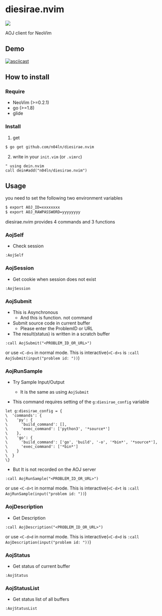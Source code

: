 # diesirae.nvim

![](https://travis-ci.org/n04ln/diesirae.nvim.svg?branch=master)

AOJ client for NeoVim  

## Demo

[![asciicast](https://asciinema.org/a/188775.png)](https://asciinema.org/a/188775)

## How to install
### Require

- NeoVim (>=0.2.1)
- go (>=1.8)
- glide

### Install 

1. get
``` sh
$ go get github.com/n04ln/diesirae.nvim
```

2. write in your `init.vim` (or `.vimrc`)
``` vim
" using dein.nvim
call dein#add("n04ln/diesirae.nvim")
```

## Usage

you need to set the following two environment variables

``` sh
$ export AOJ_ID=xxxxxxxx
$ export AOJ_RAWPASSWORD=yyyyyyyy
```

diesirae.nvim provides 4 commands and 3 functions

### AojSelf
- Check session

``` vim
:AojSelf
```

### AojSession

- Get cookie when session does not exist

``` vim
:AojSession
```

### AojSubmit
- This is Asynchronous
  - And this is function. not command
- Submit source code in current buffer
  - Please enter the ProblemID or URL
- The result(status) is written in a scratch buffer

``` vim
:call AojSubmit("<PROBLEM_ID_OR_URL>")
```

or use `<C-d>s` in normal mode. 
This is interactive(`<C-d>s` is `:call AojSubmit(input("problem id: "))`) 

### AojRunSample

- Try Sample Input/Output
  - It is the same as using `AojSubmit`

- This command requires setting of the `g:diesirae_config` variable

``` vim
let g:diesirae_config = {
\  'commands': {
\    'py': {
\      'build_command': [], 
\      'exec_command': ['python3', '*source*']
\    },
\    'go': {
\      'build_command': ['go', 'build', '-o', '*bin*', '*source*'], 
\      'exec_command': ['*bin*']
\    }
\  }
\}
```

- But It is not recorded on the AOJ server

``` vim
:call AojRunSample("<PROBLEM_ID_OR_URL>")
```

or use `<C-d>t` in normal mode.
This is interactive(`<C-d>t` is `:call AojRunSample(input("problem id: "))`) 

### AojDescription

- Get Description

``` vim
:call AojDescription("<PROBLEM_ID_OR_URL>")
```

or use `<C-d>d` in normal mode.
This is interactive(`<C-d>d` is `:call AojDescription(input("problem id: "))`) 

### AojStatus

- Get status of current buffer

``` vim
:AojStatus
```

### AojStatusList

- Get status list of all buffers

``` vim
:AojStatusList
```

